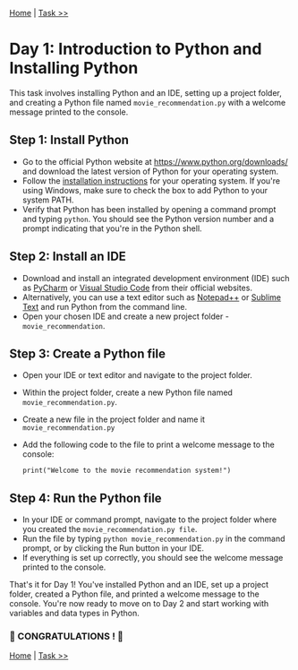 [Home](../README.md) | [Task >>](./assignment.MD)

# Day 1: Introduction to Python and Installing Python

This task involves installing Python and an IDE, setting up a project folder, and creating a Python file named `movie_recommendation.py` with a welcome message printed to the console.

## Step 1: Install Python

- Go to the official Python website at https://www.python.org/downloads/ and download the latest version of Python for your operating system.
- Follow the [installation instructions](https://medium.com/@cyberdud3/day-1-of-python-mastery-series-installation-and-setup-10fff32f354c) for your operating system. If you're using Windows, make sure to check the box to add Python to your system PATH.
- Verify that Python has been installed by opening a command prompt and typing `python`. You should see the Python version number and a prompt indicating that you're in the Python shell.

## Step 2: Install an IDE

- Download and install an integrated development environment (IDE) such as [PyCharm](https://www.jetbrains.com/help/pycharm/installation-guide.html) or [Visual Studio Code](https://code.visualstudio.com/docs/python/python-tutorial) from their official websites.
- Alternatively, you can use a text editor such as [Notepad++](https://www.linkedin.com/pulse/easy-guild-set-up-notepad-run-python-script-windows-jane-yates/) or [Sublime Text](https://realpython.com/setting-up-sublime-text-3-for-full-stack-python-development/) and run Python from the command line.
- Open your chosen IDE and create a new project folder - `movie_recommendation`.

## Step 3: Create a Python file

- Open your IDE or text editor and navigate to the project folder.
- Within the project folder, create a new Python file named `movie_recommendation.py`.
- Create a new file in the project folder and name it `movie_recommendation.py`
- Add the following code to the file to print a welcome message to the console:

    ```
    print("Welcome to the movie recommendation system!")
    ```

## Step 4: Run the Python file

- In your IDE or command prompt, navigate to the project folder where you created the `movie_recommendation.py file`.
- Run the file by typing `python movie_recommendation.py` in the command prompt, or by clicking the Run button in your IDE.
- If everything is set up correctly, you should see the welcome message printed to the console. 

That's it for Day 1! You've installed Python and an IDE, set up a project folder, created a Python file, and printed a welcome message to the console. You're now ready to move on to Day 2 and start working with variables and data types in Python.

### 🎉 CONGRATULATIONS ! 🎉

[Home](../README.md) | [Task >>](./assignment.MD)
